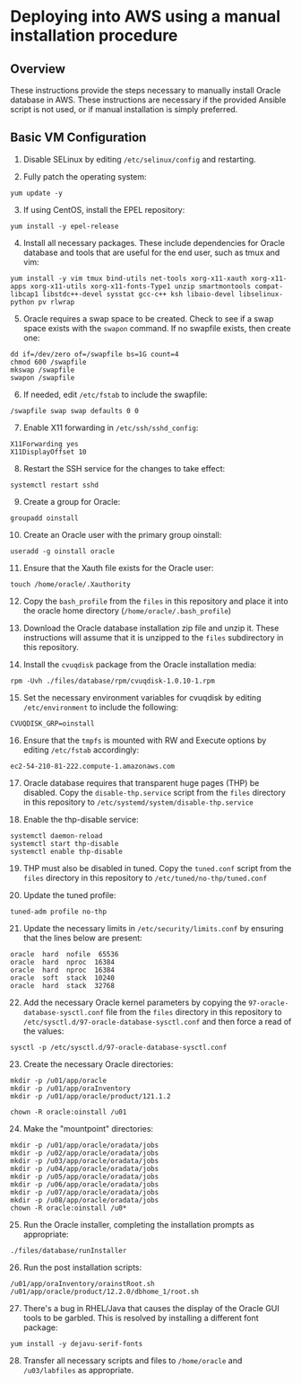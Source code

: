 # Deploying into AWS using a manual installation procedure

## Overview

These instructions provide the steps necessary to manually install Oracle database in AWS. These instructions are necessary if the provided Ansible script is not used, or if manual installation is simply preferred.

## Basic VM Configuration

1. Disable SELinux by editing `/etc/selinux/config` and restarting.

2. Fully patch the operating system: 
```
yum update -y
```

3. If using CentOS, install the EPEL repository: 
```
yum install -y epel-release
```

4. Install all necessary packages. These include dependencies for Oracle database and tools that are useful for the end user, such as tmux and vim: 
```
yum install -y vim tmux bind-utils net-tools xorg-x11-xauth xorg-x11-apps xorg-x11-utils xorg-x11-fonts-Type1 unzip smartmontools compat-libcap1 libstdc++-devel sysstat gcc-c++ ksh libaio-devel libselinux-python pv rlwrap
```

5. Oracle requires a swap space to be created. Check to see if a swap space exists with the `swapon` command. If no swapfile exists, then create one:
```
dd if=/dev/zero of=/swapfile bs=1G count=4
chmod 600 /swapfile
mkswap /swapfile
swapon /swapfile
``` 

6. If needed, edit `/etc/fstab` to include the swapfile:
```
/swapfile swap swap defaults 0 0
```

7. Enable X11 forwarding in `/etc/ssh/sshd_config`:
```
X11Forwarding yes
X11DisplayOffset 10
```

8. Restart the SSH service for the changes to take effect:
```
systemctl restart sshd
```

9. Create a group for Oracle: 
```
groupadd oinstall
```

10. Create an Oracle user with the primary group oinstall: 
```
useradd -g oinstall oracle
```

11. Ensure that the Xauth file exists for the Oracle user: 
```
touch /home/oracle/.Xauthority
```

12.  Copy the `bash_profile` from the `files` in this repository and place it into the oracle home directory (`/home/oracle/.bash_profile`)

13. Download the Oracle database installation zip file and unzip it. These instructions will assume that it is unzipped to the `files` subdirectory in this repository.

14. Install the `cvuqdisk` package from the Oracle installation media:
```
rpm -Uvh ./files/database/rpm/cvuqdisk-1.0.10-1.rpm
```

15. Set the necessary environment variables for cvuqdisk by editing `/etc/environment` to include the following:
```
CVUQDISK_GRP=oinstall
```

16. Ensure that the `tmpfs` is mounted with RW and Execute options by editing `/etc/fstab` accordingly:
```
ec2-54-210-81-222.compute-1.amazonaws.com
```

17. Oracle database requires that transparent huge pages (THP) be disabled. Copy the `disable-thp.service` script from the `files` directory in this repository to `/etc/systemd/system/disable-thp.service`

18. Enable the thp-disable service:
```
systemctl daemon-reload
systemctl start thp-disable
systemctl enable thp-disable
```

19. THP must also be disabled in tuned. Copy the `tuned.conf` script from the `files` directory in this repository to `/etc/tuned/no-thp/tuned.conf`

20. Update the tuned profile:
```
tuned-adm profile no-thp
```

21. Update the necessary limits in `/etc/security/limits.conf` by ensuring that the lines below are present:
```
oracle  hard  nofile  65536
oracle  hard  nproc  16384
oracle  hard  nproc  16384
oracle  soft  stack  10240
oracle  hard  stack  32768
```

22. Add the necessary Oracle kernel parameters by copying the `97-oracle-database-sysctl.conf` file from the `files` directory in this repository to `/etc/sysctl.d/97-oracle-database-sysctl.conf` and then force a read of the values:
```
sysctl -p /etc/sysctl.d/97-oracle-database-sysctl.conf
```

23. Create the necessary Oracle directories:
```
mkdir -p /u01/app/oracle
mkdir -p /u01/app/oraInventory
mkdir -p /u01/app/oracle/product/121.1.2

chown -R oracle:oinstall /u01
```

24. Make the "mountpoint" directories:
```
mkdir -p /u01/app/oracle/oradata/jobs
mkdir -p /u02/app/oracle/oradata/jobs
mkdir -p /u03/app/oracle/oradata/jobs
mkdir -p /u04/app/oracle/oradata/jobs
mkdir -p /u05/app/oracle/oradata/jobs
mkdir -p /u06/app/oracle/oradata/jobs
mkdir -p /u07/app/oracle/oradata/jobs
mkdir -p /u08/app/oracle/oradata/jobs
chown -R oracle:oinstall /u0*
```

25. Run the Oracle installer, completing the installation prompts as appropriate:
```
./files/database/runInstaller
```

26. Run the post installation scripts:
```
/u01/app/oraInventory/orainstRoot.sh
/u01/app/oracle/product/12.2.0/dbhome_1/root.sh
```

27. There's a bug in RHEL/Java that causes the display of the Oracle GUI tools to be garbled. This is resolved by installing a different font package:
```
yum install -y dejavu-serif-fonts
```

28. Transfer all necessary scripts and files to `/home/oracle` and `/u03/labfiles` as appropriate.